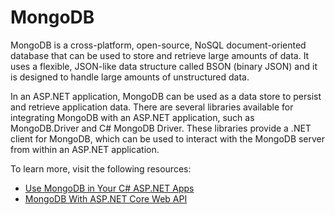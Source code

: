 # MongoDB

MongoDB is a cross-platform, open-source, NoSQL document-oriented database that can be used to store and retrieve large amounts of data. It uses a flexible, JSON-like data structure called BSON (binary JSON) and it is designed to handle large amounts of unstructured data.

In an ASP.NET application, MongoDB can be used as a data store to persist and retrieve application data. There are several libraries available for integrating MongoDB with an ASP.NET application, such as MongoDB.Driver and C# MongoDB Driver. These libraries provide a .NET client for MongoDB, which can be used to interact with the MongoDB server from within an ASP.NET application.

To learn more, visit the following resources:

- [Use MongoDB in Your C# ASP.NET Apps](https://developer.okta.com/blog/2020/01/02/mongodb-csharp-aspnet-datastore)
- [MongoDB With ASP.NET Core Web API](https://www.c-sharpcorner.com/article/using-mongodb-with-asp-net-core-web-api/)